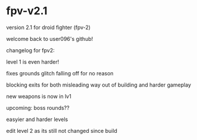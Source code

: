 # fpv-v2.1
version 2.1 for droid fighter (fpv-2)


welcome back to user096's github!

changelog for fpv2:

level 1 is even harder!

fixes grounds glitch falling off for no reason

blocking exits for both misleading way out of building and harder gameplay

new weapons is now in lv1

upcoming:
boss rounds??

easyier and harder levels

edit level 2 as its still not changed since build
